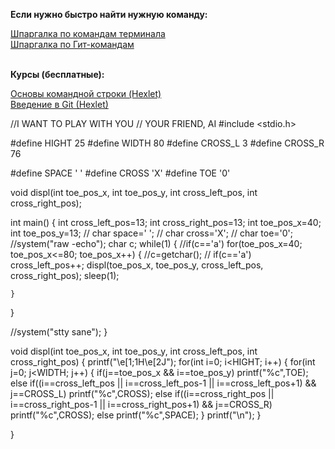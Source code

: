 <p><b>Если нужно быстро найти нужную команду:</b></p>
<a href="https://white55.ru/cmdmain.html">Шпаргалка по командам терминала</a><br>
<a href="https://about.gitlab.com/images/press/git-cheat-sheet.pdf" target="_blank">Шпаргалка по Гит-командам</a>
<br><br><p><b>Курсы (бесплатные):</b><p>
<a href="https://ru.hexlet.io/courses/cli-basics">Основы командной строки (Hexlet)</a><br>
<a href="https://ru.hexlet.io/courses/intro_to_git">Введение в Git (Hexlet)</a>

//I WANT TO PLAY WITH YOU
//        YOUR FRIEND, AI
#include <stdio.h>

#define HIGHT 25
#define WIDTH 80
#define CROSS_L 3
#define CROSS_R 76

#define SPACE ' '
#define CROSS 'X'
#define TOE '0'

void displ(int toe_pos_x, int toe_pos_y, int cross_left_pos, int cross_right_pos);

int main() {
    int cross_left_pos=13;
    int cross_right_pos=13;
    int toe_pos_x=40;
    int toe_pos_y=13;
//    char space=' ';
//    char cross='X';
//    char toe='0';
//system("raw -echo");
char c;
while(1) {
	//if(c=='a') 
    for(toe_pos_x=40; toe_pos_x<=80; toe_pos_x++) {
//c=getchar();
//	    if(c=='a') cross_left_pos++;
    displ(toe_pos_x, toe_pos_y, cross_left_pos, cross_right_pos);
    sleep(1);


    }


}


//system("stty sane");
}

void displ(int toe_pos_x, int toe_pos_y, int cross_left_pos, int cross_right_pos) {
printf("\e[1;1H\e[2J");
    for(int i=0; i<HIGHT; i++) {
        for(int j=0; j<WIDTH; j++) {
            if(j==toe_pos_x && i==toe_pos_y) printf("%c",TOE);
	    else if((i==cross_left_pos || i==cross_left_pos-1 || i==cross_left_pos+1) && j==CROSS_L)
		    printf("%c",CROSS);
	    else if((i==cross_right_pos || i==cross_right_pos-1 || i==cross_right_pos+1) && j==CROSS_R)
                    printf("%c",CROSS);
	    else printf("%c",SPACE);
	}
	printf("\n");
    }


}

